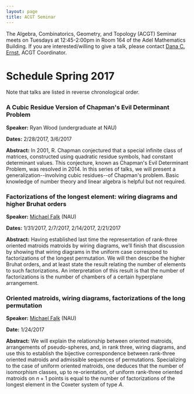 ```yaml
---
layout: page
title: ACGT Seminar
---
```


The Algebra, Combinatorics, Geometry, and Topology (ACGT) Seminar meets on Tuesdays at 12:45-2:00pm in Room 164 of the Adel Mathematics Building. If you are interested/willing to give a talk, please contact [Dana C. Ernst](http://dcernst.github.io), ACGT Coordinator.

# Schedule Spring 2017 #

Note that talks are listed in reverse chronological order.

### A Cubic Residue Version of Chapman's Evil Determinant Problem ###

**Speaker:** Ryan Wood (undergraduate at NAU)

**Dates:** 2/28/2017, 3/6/2017

**Abstract:** In 2001, R. Chapman conjectured that a special infinite class of matrices, constructed using quadratic residue symbols, had constant determinant values. This conjecture, known as Chapman's Evil Determinant Problem, was resolved in 2014. In this series of talks, we will present a generalization--involving cubic residues--of Chapman's problem. Basic knowledge of number theory and linear algebra is helpful but not required.

### Factorizations of the longest element: wiring diagrams and higher Bruhat orders ###

**Speaker:** [Michael Falk](http://www.cefns.nau.edu/~falk/) (NAU)

**Dates:** 1/31/2017, 2/7/2017, 2/14/2017, 2/21/2017

**Abstract:** Having established last time the representation of rank-three oriented matroids matroids by wiring diagrams, we’ll finish that discussion by showing that wiring diagrams in the uniform case correspond to factorizations of the longest permutation. We will then describe the higher Bruhat orders, and at least state the result relating the number of elements to such factorizations. An interpretation of this result is that the number of factorizations is the number of chambers of a certain hyperplane arrangement.

### Oriented matroids, wiring diagrams, factorizations of the long permutation ###

**Speaker:** [Michael Falk](http://www.cefns.nau.edu/~falk/) (NAU)

**Date:** 1/24/2017

**Abstract:** We will explain the relationship between oriented matroids, arrangements of pseudo-spheres, and, in rank three, wiring diagrams, and use this to establish the bijective correspondence between rank-three oriented matroids and admissible sequences of permutations. Specializing to the case of uniform oriented matroids, one deduces that the number of isomorphism classes, up to re-orientation, of uniform rank-three oriented matroids on $n+1$ points is equal to the number of factorizations of the longest element in the Coxeter system of type $A$.
